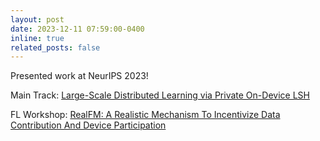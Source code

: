 ```yaml
---
layout: post
date: 2023-12-11 07:59:00-0400
inline: true
related_posts: false
---
```


Presented work at NeurIPS 2023!
<p>Main Track: <a href='https://openreview.net/pdf?id=dpdbbN7AKr'> Large-Scale Distributed Learning via Private On-Device LSH</a></p>
<p> FL Workshop: <a href='https://arxiv.org/pdf/2310.13681.pdf'> RealFM: A Realistic Mechanism To Incentivize
Data Contribution And Device Participation</a> </p>

